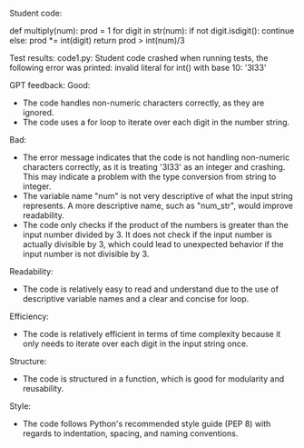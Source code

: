 Student code: 

def multiply(num):
    prod = 1
    for digit in str(num):
        if not digit.isdigit():
            continue
        else:
            prod *= int(digit)
    return prod > int(num)/3


 Test results: 
code1.py: Student code crashed when running tests, the following error was printed: invalid literal for int() with base 10: '3I33'

 GPT feedback: 
Good:
- The code handles non-numeric characters correctly, as they are ignored.
- The code uses a for loop to iterate over each digit in the number string.

Bad:
- The error message indicates that the code is not handling non-numeric characters correctly, as it is treating '3I33' as an integer and crashing. This may indicate a problem with the type conversion from string to integer.
- The variable name "num" is not very descriptive of what the input string represents. A more descriptive name, such as "num_str", would improve readability.
- The code only checks if the product of the numbers is greater than the input number divided by 3. It does not check if the input number is actually divisible by 3, which could lead to unexpected behavior if the input number is not divisible by 3.

Readability:
- The code is relatively easy to read and understand due to the use of descriptive variable names and a clear and concise for loop.

Efficiency:
- The code is relatively efficient in terms of time complexity because it only needs to iterate over each digit in the input string once.

Structure:
- The code is structured in a function, which is good for modularity and reusability.

Style:
- The code follows Python's recommended style guide (PEP 8) with regards to indentation, spacing, and naming conventions.